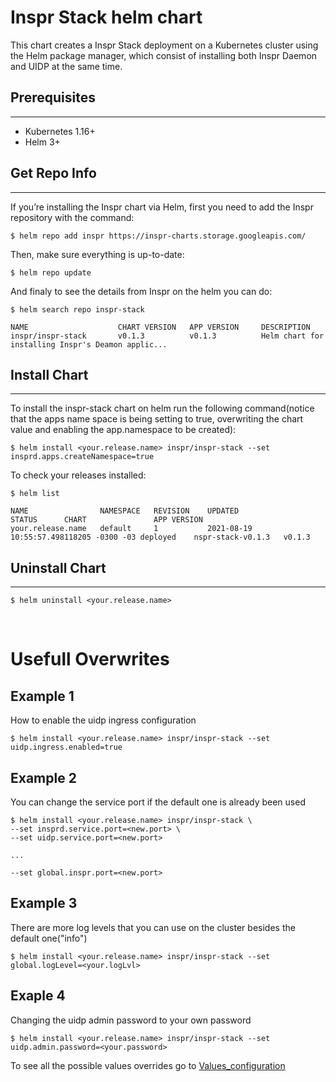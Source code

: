 # Inspr Stack helm chart

This chart creates a Inspr Stack deployment on a Kubernetes cluster using the Helm package manager, which consist of installing both Inspr Daemon and UIDP at the same time.


## Prerequisites
---
- Kubernetes 1.16+
- Helm 3+

## Get Repo Info
---
If you’re installing the Inspr chart via Helm, first you need to add the Inspr repository with the command:

```
$ helm repo add inspr https://inspr-charts.storage.googleapis.com/
```
Then, make sure everything is up-to-date:

```
$ helm repo update
```

And finaly to see the details from Inspr on the helm you can do:

```
$ helm search repo inspr-stack

NAME                    CHART VERSION   APP VERSION     DESCRIPTION                                       
inspr/inspr-stack       v0.1.3          v0.1.3          Helm chart for installing Inspr's Deamon applic...
```

## Install Chart
---

To install the inspr-stack chart on helm run the following command(notice that the apps name space is being setting to true, overwriting the chart value and enabling the app.namespace to be created):

```
$ helm install <your.release.name> inspr/inspr-stack --set insprd.apps.createNamespace=true
```

To check your releases installed:

```
$ helm list

NAME                NAMESPACE   REVISION    UPDATED                                 STATUS      CHART               APP VERSION
your.release.name   default     1           2021-08-19 10:55:57.498118205 -0300 -03 deployed    nspr-stack-v0.1.3   v0.1.3
```

## Uninstall Chart
---

```
$ helm uninstall <your.release.name>
```

<br>

# Usefull Overwrites  

## Example 1

How to enable the uidp ingress configuration

```
$ helm install <your.release.name> inspr/inspr-stack --set uidp.ingress.enabled=true
```

## Example 2

You can change the service port if the default one is already been used

```
$ helm install <your.release.name> inspr/inspr-stack \
--set insprd.service.port=<new.port> \
--set uidp.service.port=<new.port>

...

--set global.inspr.port=<new.port>

```

## Example 3

There are more log levels that you can use on the cluster besides the default one("info")

```
$ helm install <your.release.name> inspr/inspr-stack --set global.logLevel=<your.logLvl>
```

## Exaple 4

Changing the uidp admin password to your own password

```
$ helm install <your.release.name> inspr/inspr-stack --set uidp.admin.password=<your.password>
```

To see all the possible values overrides go to [Values_configuration](../../docs/values_configuration.md)